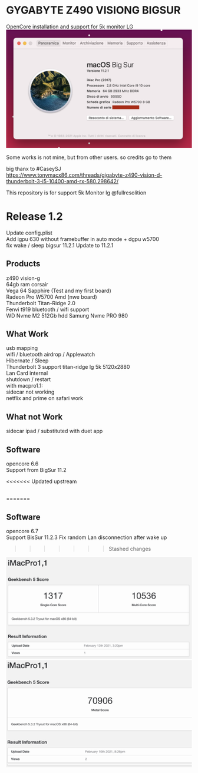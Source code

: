 # GYGABYTE Z490 VISIONG BIGSUR
OpenCore installation and support for 5k monitor LG
![alt text](https://github.com/mgrandinetti/Z490-VISIONG-LG5K/blob/main/aboutthismac.png?raw=true)



Some works is not mine, but from other users. so credits go to them

big thanx to #CaseySJ\
https://www.tonymacx86.com/threads/gigabyte-z490-vision-d-thunderbolt-3-i5-10400-amd-rx-580.298642/


This repository is for support 5k Monitor lg @fullresolition

# Release 1.2
Update config.plist\
Add igpu 630 without framebuffer in auto mode + dgpu w5700\
fix wake / sleep bigsur 11.2.1
Update to 11.2.1


## Products
z490 vision-g\
64gb ram corsair\
Vega 64 Sapphire (Test and my first board)\
Radeon Pro W5700 Amd (nwe board)\
Thunderbolt Titan-Ridge 2.0\
Fenvi t919 bluetooth / wifi support\
WD Nvme M2 512Gb hdd
Samung Nvme PRO 980

## What Work
usb mapping\
wifi / bluetooth airdrop / Applewatch\
Hibernate / Sleep\
Thunderbolt 3 support titan-ridge lg 5k 5120x2880\
Lan Card internal\
shutdown / restart\
with macpro1.1: \
sidecar not working\
netflix and prime on safari work

## What not Work
sidecar ipad / substituted with duet app

## Software
opencore 6.6\
Support from BigSur 11.2

<<<<<<< Updated upstream
##
=======
## Software
opencore 6.7\
Support BisSur 11.2.3
Fix random Lan disconnection after wake up
>>>>>>> Stashed changes



![alt text](https://github.com/mgrandinetti/Z490-VISIONG-LG5K/blob/main/cpu_score.png?raw=true)
![alt text](https://github.com/mgrandinetti/Z490-VISIONG-LG5K/blob/main/radeon_w5700.png?raw=true)
